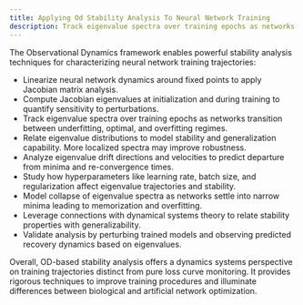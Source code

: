 ```yaml
---
title: Applying Od Stability Analysis To Neural Network Training
description: Track eigenvalue spectra over training epochs as networks transition between underfitting, optimal, and overfitting regimes. Relate eigenvalue distributions to model stability and generalization capability. More localized spectra may improve robustness.
---
```

The Observational Dynamics framework enables powerful stability analysis techniques for characterizing neural network training trajectories:

- Linearize neural network dynamics around fixed points to apply Jacobian matrix analysis.     
- Compute Jacobian eigenvalues at initialization and during training to quantify sensitivity to perturbations. 
- Track eigenvalue spectra over training epochs as networks transition between underfitting, optimal, and overfitting regimes.
- Relate eigenvalue distributions to model stability and generalization capability. More localized spectra may improve robustness.
- Analyze eigenvalue drift directions and velocities to predict departure from minima and re-convergence times.
- Study how hyperparameters like learning rate, batch size, and regularization affect eigenvalue trajectories and stability.
- Model collapse of eigenvalue spectra as networks settle into narrow minima leading to memorization and overfitting. 
- Leverage connections with dynamical systems theory to relate stability properties with generalizability.
- Validate analysis by perturbing trained models and observing predicted recovery dynamics based on eigenvalues.

Overall, OD-based stability analysis offers a dynamics systems perspective on training trajectories distinct from pure loss curve monitoring. It provides rigorous techniques to improve training procedures and illuminate differences between biological and artificial network optimization.
